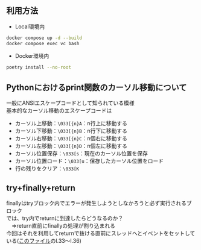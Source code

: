 ## 利用方法
- Local環境内
```bash
docker compose up -d --build
docker compose exec vc bash
```
- Docker環境内
```bash
poetry install --no-root
```

## Pythonにおけるprint関数のカーソル移動について
一般にANSIエスケープコードとして知られている模様  
基本的なカーソル移動のエスケープコードは
- カーソル上移動：`\033[{n}A`：n行上に移動する
- カーソル下移動：`\033[{n}B`：n行下に移動する
- カーソル右移動：`\033[{n}C`：n個右に移動する
- カーソル左移動：`\033[{n}D`：n個左に移動する
- カーソル位置保存：`\033[s`：現在のカーソル位置を保存
- カーソル位置ロード：`\033[u`：保存したカーソル位置をロード
- 行の残りをクリア：`\033[K`

## try+finally+return
finallyはtryブロック内でエラーが発生しようとしなかろうと必ず実行されるブロック  
では、try内でreturnに到達したらどうなるのか？  
　⇒return直前にfinallyの処理が割り込まれる  
今回はそれを利用してreturnで抜ける直前にスレッドへとイベントをセットしている([このファイル](src/utils/print_loading.py)のl.33～l.36)

